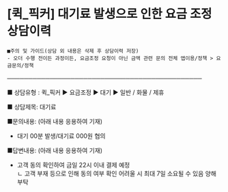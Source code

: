# [퀵_픽커] 대기료 발생으로 인한 요금 조정 상담이력

```
■주의 및 가이드(상담 외 내용은 삭제 후 상담이력 저장)  
- 오더 수행 전이든 과정이든, 요금조정 요청이 아닌 금액 관련 문의 전체 앱이용/정책 > 요금문의/정책
```

──────────────────────────────────────────────

■ 상담유형 : 퀵\_픽커 ▶ 요금조정 ▶ 대기 ▶ 일반 / 화물 / 제휴

■ 상담제목: 대기료

■문의내용: (아래 내용 응용하여 기재)  
- 대기 00분 발생/대기료 000원 협의

■답변내용: (아래 내용 응용하여 기재)  
- 고객 동의 확인하여 금일 22시 이내 결제 예정   
ㄴ 고객 부재 등으로 인해 동의 여부 확인 어려울 시 최대 7일 소요될 수 있음 양해 부탁